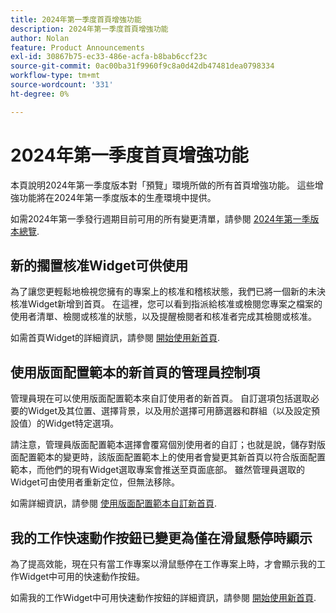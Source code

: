 ```yaml
---
title: 2024年第一季度首頁增強功能
description: 2024年第一季度首頁增強功能
author: Nolan
feature: Product Announcements
exl-id: 30867b75-ec33-486e-acfa-b8bab6ccf23c
source-git-commit: 0ac00ba31f9960f9c8a0d42db47481dea0798334
workflow-type: tm+mt
source-wordcount: '331'
ht-degree: 0%

---
```


# 2024年第一季度首頁增強功能

本頁說明2024年第一季度版本對「預覽」環境所做的所有首頁增強功能。 這些增強功能將在2024年第一季度版本的生產環境中提供。

如需2024年第一季發行週期目前可用的所有變更清單，請參閱 [2024年第一季版本總覽](/help/quicksilver/product-announcements/product-releases/24-q1-release-activity/24-q1-release-overview.md).

## 新的擱置核准Widget可供使用

為了讓您更輕鬆地檢視您擁有的專案上的核准和稽核狀態，我們已將一個新的未決核准Widget新增到首頁。 在這裡，您可以看到指派給核准或檢閱您專案之檔案的使用者清單、檢閱或核准的狀態，以及提醒檢閱者和核准者完成其檢閱或核准。

如需首頁Widget的詳細資訊，請參閱 [開始使用新首頁](/help/quicksilver/workfront-basics/using-home/new-home/get-started-with-new-home.md).

## 使用版面配置範本的新首頁的管理員控制項

管理員現在可以使用版面配置範本來自訂使用者的新首頁。 自訂選項包括選取必要的Widget及其位置、選擇背景，以及用於選擇可用篩選器和群組（以及設定預設值）的Widget特定選項。

請注意，管理員版面配置範本選擇會覆寫個別使用者的自訂；也就是說，儲存對版面配置範本的變更時，該版面配置範本上的使用者會變更其新首頁以符合版面配置範本，而他們的現有Widget選取專案會推送至頁面底部。 雖然管理員選取的Widget可由使用者重新定位，但無法移除。

如需詳細資訊，請參閱 [使用版面配置範本自訂新首頁](/help/quicksilver/administration-and-setup/customize-workfront/use-layout-templates/customize-new-home-layout-template.md).

## 我的工作快速動作按鈕已變更為僅在滑鼠懸停時顯示

為了提高效能，現在只有當工作專案以滑鼠懸停在工作專案上時，才會顯示我的工作Widget中可用的快速動作按鈕。

如需我的工作Widget中可用快速動作按鈕的詳細資訊，請參閱 [開始使用新首頁](/help/quicksilver/workfront-basics/using-home/new-home/get-started-with-new-home.md).
